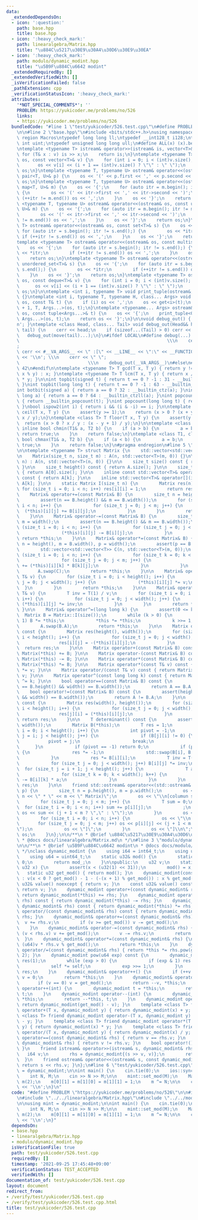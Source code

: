 ```yaml
---
data:
  _extendedDependsOn:
  - icon: ':question:'
    path: base.hpp
    title: base.hpp
  - icon: ':heavy_check_mark:'
    path: linearalgebra/Matrix.hpp
    title: "\u884C\u5217\u30E9\u30A4\u30D6\u30E9\u30EA"
  - icon: ':heavy_check_mark:'
    path: modulo/dynamic_modint.hpp
    title: "\u5B9F\u884C\u6642 modint"
  _extendedRequiredBy: []
  _extendedVerifiedWith: []
  _isVerificationFailed: false
  _pathExtension: cpp
  _verificationStatusIcon: ':heavy_check_mark:'
  attributes:
    '*NOT_SPECIAL_COMMENTS*': ''
    PROBLEM: https://yukicoder.me/problems/no/526
    links:
    - https://yukicoder.me/problems/no/526
  bundledCode: "#line 1 \"test/yukicoder/526.test.cpp\"\n#define PROBLEM \"https://yukicoder.me/problems/no/526\"\
    \n\n#line 2 \"base.hpp\"\n#include <bits/stdc++.h>\nusing namespace std;\n#pragma\
    \ region Macros\ntypedef long long ll;\ntypedef __int128_t i128;\ntypedef unsigned\
    \ int uint;\ntypedef unsigned long long ull;\n#define ALL(x) (x).begin(), (x).end()\n\
    \ntemplate <typename T> istream& operator>>(istream& is, vector<T>& v) {\n   \
    \ for (T& x : v) is >> x;\n    return is;\n}\ntemplate <typename T> ostream& operator<<(ostream&\
    \ os, const vector<T>& v) {\n    for (int i = 0; i < (int)v.size(); i++) {\n \
    \       os << v[i] << (i + 1 == (int)v.size() ? \"\" : \" \");\n    }\n    return\
    \ os;\n}\ntemplate <typename T, typename U> ostream& operator<<(ostream& os, const\
    \ pair<T, U>& p) {\n    os << '(' << p.first << ',' << p.second << ')';\n    return\
    \ os;\n}\ntemplate <typename T, typename U> ostream& operator<<(ostream& os, const\
    \ map<T, U>& m) {\n    os << '{';\n    for (auto itr = m.begin(); itr != m.end();)\
    \ {\n        os << '(' << itr->first << ',' << itr->second << ')';\n        if\
    \ (++itr != m.end()) os << ',';\n    }\n    os << '}';\n    return os;\n}\ntemplate\
    \ <typename T, typename U> ostream& operator<<(ostream& os, const unordered_map<T,\
    \ U>& m) {\n    os << '{';\n    for (auto itr = m.begin(); itr != m.end();) {\n\
    \        os << '(' << itr->first << ',' << itr->second << ')';\n        if (++itr\
    \ != m.end()) os << ',';\n    }\n    os << '}';\n    return os;\n}\ntemplate <typename\
    \ T> ostream& operator<<(ostream& os, const set<T>& s) {\n    os << '{';\n   \
    \ for (auto itr = s.begin(); itr != s.end();) {\n        os << *itr;\n       \
    \ if (++itr != s.end()) os << ',';\n    }\n    os << '}';\n    return os;\n}\n\
    template <typename T> ostream& operator<<(ostream& os, const multiset<T>& s) {\n\
    \    os << '{';\n    for (auto itr = s.begin(); itr != s.end();) {\n        os\
    \ << *itr;\n        if (++itr != s.end()) os << ',';\n    }\n    os << '}';\n\
    \    return os;\n}\ntemplate <typename T> ostream& operator<<(ostream& os, const\
    \ unordered_set<T>& s) {\n    os << '{';\n    for (auto itr = s.begin(); itr !=\
    \ s.end();) {\n        os << *itr;\n        if (++itr != s.end()) os << ',';\n\
    \    }\n    os << '}';\n    return os;\n}\ntemplate <typename T> ostream& operator<<(ostream&\
    \ os, const deque<T>& v) {\n    for (int i = 0; i < (int)v.size(); i++) {\n  \
    \      os << v[i] << (i + 1 == (int)v.size() ? \"\" : \" \");\n    }\n    return\
    \ os;\n}\n\ntemplate <int i, typename T> void print_tuple(ostream&, const T&)\
    \ {}\ntemplate <int i, typename T, typename H, class... Args> void print_tuple(ostream&\
    \ os, const T& t) {\n    if (i) os << ',';\n    os << get<i>(t);\n    print_tuple<i\
    \ + 1, T, Args...>(os, t);\n}\ntemplate <typename... Args> ostream& operator<<(ostream&\
    \ os, const tuple<Args...>& t) {\n    os << '{';\n    print_tuple<0, tuple<Args...>,\
    \ Args...>(os, t);\n    return os << '}';\n}\n\nvoid debug_out() { cerr << '\\\
    n'; }\ntemplate <class Head, class... Tail> void debug_out(Head&& head, Tail&&...\
    \ tail) {\n    cerr << head;\n    if (sizeof...(Tail) > 0) cerr << \", \";\n \
    \   debug_out(move(tail)...);\n}\n#ifdef LOCAL\n#define debug(...)           \
    \                                                        \\\n    cerr << \" \"\
    ;                                                                     \\\n   \
    \ cerr << #__VA_ARGS__ << \" :[\" << __LINE__ << \":\" << __FUNCTION__ << \"]\"\
    \ << '\\n'; \\\n    cerr << \" \";                                           \
    \                          \\\n    debug_out(__VA_ARGS__)\n#else\n#define debug(...)\
    \ 42\n#endif\n\ntemplate <typename T> T gcd(T x, T y) { return y != 0 ? gcd(y,\
    \ x % y) : x; }\ntemplate <typename T> T lcm(T x, T y) { return x / gcd(x, y)\
    \ * y; }\n\nint topbit(signed t) { return t == 0 ? -1 : 31 - __builtin_clz(t);\
    \ }\nint topbit(long long t) { return t == 0 ? -1 : 63 - __builtin_clzll(t); }\n\
    int botbit(signed a) { return a == 0 ? 32 : __builtin_ctz(a); }\nint botbit(long\
    \ long a) { return a == 0 ? 64 : __builtin_ctzll(a); }\nint popcount(signed t)\
    \ { return __builtin_popcount(t); }\nint popcount(long long t) { return __builtin_popcountll(t);\
    \ }\nbool ispow2(int i) { return i && (i & -i) == i; }\n\ntemplate <class T> T\
    \ ceil(T x, T y) {\n    assert(y >= 1);\n    return (x > 0 ? (x + y - 1) / y :\
    \ x / y);\n}\ntemplate <class T> T floor(T x, T y) {\n    assert(y >= 1);\n  \
    \  return (x > 0 ? x / y : (x - y + 1) / y);\n}\n\ntemplate <class T1, class T2>\
    \ inline bool chmin(T1& a, T2 b) {\n    if (a > b) {\n        a = b;\n       \
    \ return true;\n    }\n    return false;\n}\ntemplate <class T1, class T2> inline\
    \ bool chmax(T1& a, T2 b) {\n    if (a < b) {\n        a = b;\n        return\
    \ true;\n    }\n    return false;\n}\n#pragma endregion\n#line 5 \"linearalgebra/Matrix.hpp\"\
    \n\ntemplate <typename T> struct Matrix {\n    std::vector<std::vector<T>> A;\n\
    \n    Matrix(size_t n, size_t m) : A(n, std::vector<T>(m, 0)) {}\n\n    Matrix(size_t\
    \ n) : A(n, std::vector<T>(n, 0)) {}\n\n    size_t size() const { return A.size();\
    \ }\n\n    size_t height() const { return A.size(); }\n\n    size_t width() const\
    \ { return A[0].size(); }\n\n    inline const std::vector<T>& operator[](int k)\
    \ const { return A[k]; }\n\n    inline std::vector<T>& operator[](int k) { return\
    \ A[k]; }\n\n    static Matrix I(size_t n) {\n        Matrix res(n);\n       \
    \ for (size_t i = 0; i < n; i++) res[i][i] = 1;\n        return res;\n    }\n\n\
    \    Matrix& operator+=(const Matrix& B) {\n        size_t n = height(), m = width();\n\
    \        assert(n == B.height() && m == B.width());\n        for (size_t i = 0;\
    \ i < n; i++) {\n            for (size_t j = 0; j < m; j++) {\n              \
    \  (*this)[i][j] += B[i][j];\n            }\n        }\n        return *this;\n\
    \    }\n\n    Matrix& operator-=(const Matrix& B) {\n        size_t n = height(),\
    \ m = width();\n        assert(n == B.height() && m == B.width());\n        for\
    \ (size_t i = 0; i < n; i++) {\n            for (size_t j = 0; j < m; j++) {\n\
    \                (*this)[i][j] -= B[i][j];\n            }\n        }\n       \
    \ return *this;\n    }\n\n    Matrix& operator*=(const Matrix& B) {\n        size_t\
    \ n = height(), m = B.width(), p = width();\n        assert(p == B.height());\n\
    \        std::vector<std::vector<T>> C(n, std::vector<T>(m, 0));\n        for\
    \ (size_t i = 0; i < n; i++) {\n            for (size_t k = 0; k < p; k++) {\n\
    \                for (size_t j = 0; j < m; j++) {\n                    C[i][j]\
    \ += (*this)[i][k] * B[k][j];\n                }\n            }\n        }\n \
    \       A.swap(C);\n        return *this;\n    }\n\n    Matrix& operator*=(const\
    \ T& v) {\n        for (size_t i = 0; i < height(); i++) {\n            for (size_t\
    \ j = 0; j < width(); j++) {\n                (*this)[i][j] *= v;\n          \
    \  }\n        }\n        return *this;\n    }\n\n    Matrix& operator/=(const\
    \ T& v) {\n        T inv = T(1) / v;\n        for (size_t i = 0; i < height();\
    \ i++) {\n            for (size_t j = 0; j < width(); j++) {\n               \
    \ (*this)[i][j] *= inv;\n            }\n        }\n        return *this;\n   \
    \ }\n\n    Matrix& operator^=(long long k) {\n        assert(0 <= k);\n      \
    \  Matrix B = Matrix::I(size());\n        while (k > 0) {\n            if (k &\
    \ 1) B *= *this;\n            *this *= *this;\n            k >>= 1;\n        }\n\
    \        A.swap(B.A);\n        return *this;\n    }\n\n    Matrix operator-()\
    \ const {\n        Matrix res(height(), width());\n        for (size_t i = 0;\
    \ i < height(); i++) {\n            for (size_t j = 0; j < width(); j++) {\n \
    \               res[i][j] = -(*this)[i][j];\n            }\n        }\n      \
    \  return res;\n    }\n\n    Matrix operator+(const Matrix& B) const { return\
    \ Matrix(*this) += B; }\n\n    Matrix operator-(const Matrix& B) const { return\
    \ Matrix(*this) -= B; }\n\n    Matrix operator*(const Matrix& B) const { return\
    \ Matrix(*this) *= B; }\n\n    Matrix operator*(const T& v) const { return Matrix(*this)\
    \ *= v; }\n\n    Matrix operator/(const T& v) const { return Matrix(*this) /=\
    \ v; }\n\n    Matrix operator^(const long long k) const { return Matrix(*this)\
    \ ^= k; }\n\n    bool operator==(const Matrix& B) const {\n        assert(height()\
    \ == B.height() && width() == B.width());\n        return A == B.A;\n    }\n\n\
    \    bool operator!=(const Matrix& B) const {\n        assert(height() == B.height()\
    \ && width() == B.width());\n        return A != B.A;\n    }\n\n    Matrix transpose()\
    \ const {\n        Matrix res(width(), height());\n        for (size_t i = 0;\
    \ i < height(); i++) {\n            for (size_t j = 0; j < width(); j++) {\n \
    \               res[j][i] = (*this)[i][j];\n            }\n        }\n       \
    \ return res;\n    }\n\n    T determinant() const {\n        assert(height() ==\
    \ width());\n        Matrix B(*this);\n        T res = 1;\n        for (size_t\
    \ i = 0; i < height(); i++) {\n            int pivot = -1;\n            for (size_t\
    \ j = i; j < height(); j++) {\n                if (B[j][i] != 0) {\n         \
    \           pivot = j;\n                    break;\n                }\n      \
    \      }\n            if (pivot == -1) return 0;\n            if (pivot != (int)i)\
    \ {\n                res *= -1;\n                std::swap(B[i], B[pivot]);\n\
    \            }\n            res *= B[i][i];\n            T inv = T(1) / B[i][i];\n\
    \            for (size_t j = 0; j < width(); j++) B[i][j] *= inv;\n          \
    \  for (size_t j = i + 1; j < height(); j++) {\n                T a = B[j][i];\n\
    \                for (size_t k = 0; k < width(); k++) {\n                    B[j][k]\
    \ -= B[i][k] * a;\n                }\n            }\n        }\n        return\
    \ res;\n    }\n\n    friend std::ostream& operator<<(std::ostream& os, const Matrix&\
    \ p) {\n        size_t n = p.height(), m = p.width();\n        os << \"[(\" <<\
    \ n << \" * \" << m << \" Matrix)\";\n        os << \"\\n[columun sums: \";\n\
    \        for (size_t j = 0; j < m; j++) {\n            T sum = 0;\n          \
    \  for (size_t i = 0; i < n; i++) sum += p[i][j];\n            ;\n           \
    \ os << sum << (j + 1 < m ? \",\" : \"\");\n        }\n        os << \"]\";\n\
    \        for (size_t i = 0; i < n; i++) {\n            os << \"\\n[\";\n     \
    \       for (size_t j = 0; j < m; j++) os << p[i][j] << (j + 1 < m ? \",\" : \"\
    \");\n            os << \"]\";\n        }\n        os << \"]\\n\";\n        return\
    \ os;\n    }\n};\n\n/**\n * @brief \u884C\u5217\u30E9\u30A4\u30D6\u30E9\u30EA\n\
    \ * @docs docs/linearalgebra/Matrix.md\n */\n#line 3 \"modulo/dynamic_modint.hpp\"\
    \n\n/**\n * @brief \u5B9F\u884C\u6642 modint\n * @docs docs/modulo/modint.md\n\
    \ */\nclass dynamic_modint {\n    using i64 = int64_t;\n    using u32 = uint32_t;\n\
    \    using u64 = uint64_t;\n    static u32& mod() {\n        static u32 mod_ =\
    \ 0;\n        return mod_;\n    }\n\npublic:\n    u32 v;\n    static void set_mod(const\
    \ u32 x) {\n        assert(x < (u32(1) << 31));\n        mod() = x;\n    }\n \
    \   static u32 get_mod() { return mod(); }\n    dynamic_modint(const i64 x = 0)\
    \ : v(x < 0 ? get_mod() - 1 - (-(x + 1) % get_mod()) : x % get_mod()) {}\n   \
    \ u32& value() noexcept { return v; }\n    const u32& value() const noexcept {\
    \ return v; }\n    dynamic_modint operator+(const dynamic_modint& rhs) const {\
    \ return dynamic_modint(*this) += rhs; }\n    dynamic_modint operator-(const dynamic_modint&\
    \ rhs) const { return dynamic_modint(*this) -= rhs; }\n    dynamic_modint operator*(const\
    \ dynamic_modint& rhs) const { return dynamic_modint(*this) *= rhs; }\n    dynamic_modint\
    \ operator/(const dynamic_modint& rhs) const { return dynamic_modint(*this) /=\
    \ rhs; }\n    dynamic_modint& operator+=(const dynamic_modint& rhs) {\n      \
    \  v += rhs.v;\n        if (v >= get_mod()) v -= get_mod();\n        return *this;\n\
    \    }\n    dynamic_modint& operator-=(const dynamic_modint& rhs) {\n        if\
    \ (v < rhs.v) v += get_mod();\n        v -= rhs.v;\n        return *this;\n  \
    \  }\n    dynamic_modint& operator*=(const dynamic_modint& rhs) {\n        v =\
    \ (u64)v * rhs.v % get_mod();\n        return *this;\n    }\n    dynamic_modint&\
    \ operator/=(const dynamic_modint& rhs) { return *this *= rhs.pow(get_mod() -\
    \ 2); }\n    dynamic_modint pow(u64 exp) const {\n        dynamic_modint self(*this),\
    \ res(1);\n        while (exp > 0) {\n            if (exp & 1) res *= self;\n\
    \            self *= self;\n            exp >>= 1;\n        }\n        return\
    \ res;\n    }\n    dynamic_modint& operator++() {\n        if (++v == get_mod())\
    \ v = 0;\n        return *this;\n    }\n    dynamic_modint& operator--() {\n \
    \       if (v == 0) v = get_mod();\n        return --v, *this;\n    }\n    dynamic_modint\
    \ operator++(int) {\n        dynamic_modint t = *this;\n        return ++*this,\
    \ t;\n    }\n    dynamic_modint operator--(int) {\n        dynamic_modint t =\
    \ *this;\n        return --*this, t;\n    }\n    dynamic_modint operator-() {\
    \ return dynamic_modint(get_mod() - v); }\n    template <class T> friend dynamic_modint\
    \ operator+(T x, dynamic_modint y) { return dynamic_modint(x) + y; }\n    template\
    \ <class T> friend dynamic_modint operator-(T x, dynamic_modint y) { return dynamic_modint(x)\
    \ - y; }\n    template <class T> friend dynamic_modint operator*(T x, dynamic_modint\
    \ y) { return dynamic_modint(x) * y; }\n    template <class T> friend dynamic_modint\
    \ operator/(T x, dynamic_modint y) { return dynamic_modint(x) / y; }\n    bool\
    \ operator==(const dynamic_modint& rhs) { return v == rhs.v; }\n    bool operator!=(const\
    \ dynamic_modint& rhs) { return v != rhs.v; }\n    bool operator!() { return !v;\
    \ }\n    friend istream& operator>>(istream& s, dynamic_modint& rhs) {\n     \
    \   i64 v;\n        rhs = dynamic_modint{(s >> v, v)};\n        return s;\n  \
    \  }\n    friend ostream& operator<<(ostream& s, const dynamic_modint& rhs) {\
    \ return s << rhs.v; }\n};\n#line 6 \"test/yukicoder/526.test.cpp\"\n\nusing mint\
    \ = dynamic_modint;\n\nint main() {\n    cin.tie(0);\n    ios::sync_with_stdio(false);\n\
    \    int N, M;\n    cin >> N >> M;\n\n    mint::set_mod(M);\n    Matrix<mint>\
    \ m(2);\n    m[0][1] = m[1][0] = m[1][1] = 1;\n    m ^= N;\n\n    cout << m[0][0]\
    \ << '\\n';\n}\n"
  code: "#define PROBLEM \"https://yukicoder.me/problems/no/526\"\n\n#include \"../../base.hpp\"\
    \n#include \"../../linearalgebra/Matrix.hpp\"\n#include \"../../modulo/dynamic_modint.hpp\"\
    \n\nusing mint = dynamic_modint;\n\nint main() {\n    cin.tie(0);\n    ios::sync_with_stdio(false);\n\
    \    int N, M;\n    cin >> N >> M;\n\n    mint::set_mod(M);\n    Matrix<mint>\
    \ m(2);\n    m[0][1] = m[1][0] = m[1][1] = 1;\n    m ^= N;\n\n    cout << m[0][0]\
    \ << '\\n';\n}"
  dependsOn:
  - base.hpp
  - linearalgebra/Matrix.hpp
  - modulo/dynamic_modint.hpp
  isVerificationFile: true
  path: test/yukicoder/526.test.cpp
  requiredBy: []
  timestamp: '2021-09-25 17:45:48+09:00'
  verificationStatus: TEST_ACCEPTED
  verifiedWith: []
documentation_of: test/yukicoder/526.test.cpp
layout: document
redirect_from:
- /verify/test/yukicoder/526.test.cpp
- /verify/test/yukicoder/526.test.cpp.html
title: test/yukicoder/526.test.cpp
---
```

